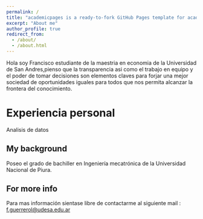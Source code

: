 ```yaml
---
permalink: /
title: "academicpages is a ready-to-fork GitHub Pages template for academic personal websites"
excerpt: "About me"
author_profile: true
redirect_from: 
  - /about/
  - /about.html
---
```

Hola soy Francisco estudiante de la maestria en economia de la Universidad de San Andres,pienso que la transparencia asi como el trabajo en equipo  y el poder de tomar decisiones son elementos claves para forjar una mejor sociedad de oportunidades iguales para todos que nos permita alcanzar la frontera del conocimiento. 


Experiencia personal
======
Analisis de datos 


**My background**
------
Poseo el grado de bachiller en Ingeniería mecatrónica de la Universidad Nacional de Piura.



For more info
-----
Para mas información sientase libre de contactarme al siguiente mail : f.guerrerol@udesa.edu.ar 

